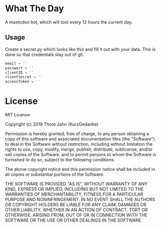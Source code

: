 # What The Day

A mastodon bot, which will toot every 12 hours the current day.


## Usage

Create a secret.py which looks like this and fill it out with your data. This is done so that credentials stay out of git.

```python
email = ''
passwort = ''
clientID = ''
clientSecret = ''
accessToken = ''
```

# License

MIT License

Copyright (c) 2019 Thore Jahn (KurzGedanke)

Permission is hereby granted, free of charge, to any person obtaining a copy
of this software and associated documentation files (the "Software"), to deal
in the Software without restriction, including without limitation the rights
to use, copy, modify, merge, publish, distribute, sublicense, and/or sell
copies of the Software, and to permit persons to whom the Software is
furnished to do so, subject to the following conditions:

The above copyright notice and this permission notice shall be included in all
copies or substantial portions of the Software.

THE SOFTWARE IS PROVIDED "AS IS", WITHOUT WARRANTY OF ANY KIND, EXPRESS OR
IMPLIED, INCLUDING BUT NOT LIMITED TO THE WARRANTIES OF MERCHANTABILITY,
FITNESS FOR A PARTICULAR PURPOSE AND NONINFRINGEMENT. IN NO EVENT SHALL THE
AUTHORS OR COPYRIGHT HOLDERS BE LIABLE FOR ANY CLAIM, DAMAGES OR OTHER
LIABILITY, WHETHER IN AN ACTION OF CONTRACT, TORT OR OTHERWISE, ARISING FROM,
OUT OF OR IN CONNECTION WITH THE SOFTWARE OR THE USE OR OTHER DEALINGS IN THE
SOFTWARE.
